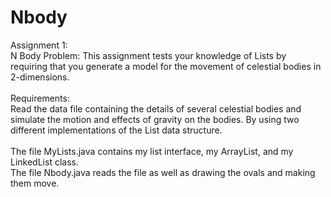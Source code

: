 # Nbody
Assignment 1: <br />
N Body Problem: This assignment tests your knowledge of Lists by requiring that you generate a model for the movement of celestial bodies in 2-dimensions.<br />
<br/>
Requirements:<br />
Read the data file containing the details of several celestial bodies and
simulate the motion and effects of gravity on the bodies. By using two different
implementations of the List data structure.<br />
<br />
The file MyLists.java contains my list interface, my ArrayList, and my LinkedList class.<br />
The file Nbody.java reads the file as well as drawing the ovals and making them move. 
